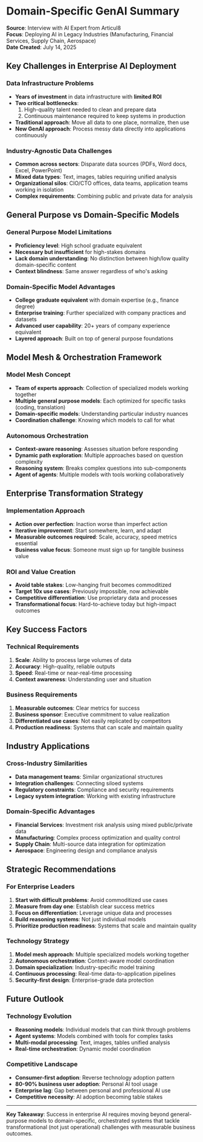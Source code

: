 # Domain-Specific GenAI Summary

**Source**: Interview with AI Expert from Articul8  
**Focus**: Deploying AI in Legacy Industries (Manufacturing, Financial Services, Supply Chain, Aerospace)  
**Date Created**: July 14, 2025

## Key Challenges in Enterprise AI Deployment

### Data Infrastructure Problems
- **Years of investment** in data infrastructure with **limited ROI**
- **Two critical bottlenecks**:
  1. High-quality talent needed to clean and prepare data
  2. Continuous maintenance required to keep systems in production
- **Traditional approach**: Move all data to one place, normalize, then use
- **New GenAI approach**: Process messy data directly into applications continuously

### Industry-Agnostic Data Challenges
- **Common across sectors**: Disparate data sources (PDFs, Word docs, Excel, PowerPoint)
- **Mixed data types**: Text, images, tables requiring unified analysis
- **Organizational silos**: CIO/CTO offices, data teams, application teams working in isolation
- **Complex requirements**: Combining public and private data for analysis

## General Purpose vs Domain-Specific Models

### General Purpose Model Limitations
- **Proficiency level**: High school graduate equivalent
- **Necessary but insufficient** for high-stakes domains
- **Lack domain understanding**: No distinction between high/low quality domain-specific content
- **Context blindness**: Same answer regardless of who's asking

### Domain-Specific Model Advantages
- **College graduate equivalent** with domain expertise (e.g., finance degree)
- **Enterprise training**: Further specialized with company practices and datasets
- **Advanced user capability**: 20+ years of company experience equivalent
- **Layered approach**: Built on top of general purpose foundations

## Model Mesh & Orchestration Framework

### Model Mesh Concept
- **Team of experts approach**: Collection of specialized models working together
- **Multiple general purpose models**: Each optimized for specific tasks (coding, translation)
- **Domain-specific models**: Understanding particular industry nuances
- **Coordination challenge**: Knowing which models to call for what

### Autonomous Orchestration
- **Context-aware reasoning**: Assesses situation before responding
- **Dynamic path exploration**: Multiple approaches based on question complexity
- **Reasoning system**: Breaks complex questions into sub-components
- **Agent of agents**: Multiple models with tools working collaboratively

## Enterprise Transformation Strategy

### Implementation Approach
- **Action over perfection**: Inaction worse than imperfect action
- **Iterative improvement**: Start somewhere, learn, and adapt
- **Measurable outcomes required**: Scale, accuracy, speed metrics essential
- **Business value focus**: Someone must sign up for tangible business value

### ROI and Value Creation
- **Avoid table stakes**: Low-hanging fruit becomes commoditized
- **Target 10x use cases**: Previously impossible, now achievable
- **Competitive differentiation**: Use proprietary data and processes
- **Transformational focus**: Hard-to-achieve today but high-impact outcomes

## Key Success Factors

### Technical Requirements
1. **Scale**: Ability to process large volumes of data
2. **Accuracy**: High-quality, reliable outputs
3. **Speed**: Real-time or near-real-time processing
4. **Context awareness**: Understanding user and situation

### Business Requirements
1. **Measurable outcomes**: Clear metrics for success
2. **Business sponsor**: Executive commitment to value realization
3. **Differentiated use cases**: Not easily replicated by competitors
4. **Production readiness**: Systems that can scale and maintain quality

## Industry Applications

### Cross-Industry Similarities
- **Data management teams**: Similar organizational structures
- **Integration challenges**: Connecting siloed systems
- **Regulatory constraints**: Compliance and security requirements
- **Legacy system integration**: Working with existing infrastructure

### Domain-Specific Advantages
- **Financial Services**: Investment risk analysis using mixed public/private data
- **Manufacturing**: Complex process optimization and quality control
- **Supply Chain**: Multi-source data integration for optimization
- **Aerospace**: Engineering design and compliance analysis

## Strategic Recommendations

### For Enterprise Leaders
1. **Start with difficult problems**: Avoid commoditized use cases
2. **Measure from day one**: Establish clear success metrics
3. **Focus on differentiation**: Leverage unique data and processes
4. **Build reasoning systems**: Not just individual models
5. **Prioritize production readiness**: Systems that scale and maintain quality

### Technology Strategy
1. **Model mesh approach**: Multiple specialized models working together
2. **Autonomous orchestration**: Context-aware model coordination
3. **Domain specialization**: Industry-specific model training
4. **Continuous processing**: Real-time data-to-application pipelines
5. **Security-first design**: Enterprise-grade data protection

## Future Outlook

### Technology Evolution
- **Reasoning models**: Individual models that can think through problems
- **Agent systems**: Models combined with tools for complex tasks
- **Multi-modal processing**: Text, images, tables unified analysis
- **Real-time orchestration**: Dynamic model coordination

### Competitive Landscape
- **Consumer-first adoption**: Reverse technology adoption pattern
- **80-90% business user adoption**: Personal AI tool usage
- **Enterprise lag**: Gap between personal and professional AI use
- **Competitive necessity**: AI adoption becoming table stakes

---

**Key Takeaway**: Success in enterprise AI requires moving beyond general-purpose models to domain-specific, orchestrated systems that tackle transformational (not just operational) challenges with measurable business outcomes.